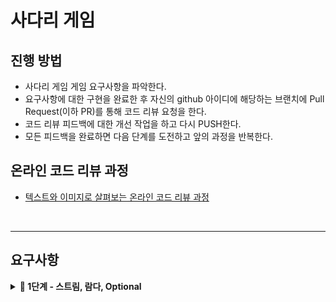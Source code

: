 # 사다리 게임

## 진행 방법

* 사다리 게임 게임 요구사항을 파악한다.
* 요구사항에 대한 구현을 완료한 후 자신의 github 아이디에 해당하는 브랜치에 Pull Request(이하 PR)를 통해 코드 리뷰 요청을 한다.
* 코드 리뷰 피드백에 대한 개선 작업을 하고 다시 PUSH한다.
* 모든 피드백을 완료하면 다음 단계를 도전하고 앞의 과정을 반복한다.

## 온라인 코드 리뷰 과정

* [텍스트와 이미지로 살펴보는 온라인 코드 리뷰 과정](https://github.com/nextstep-step/nextstep-docs/tree/master/codereview)

</br>

---

## 요구사항

<details>
<summary><b>🚀 1단계 - 스트림, 람다, Optional</b></summary>

**실습**
> - [X] Lambda1. CarTest 내 MoveStrategy에 대한 익명 클래스로 구현하고 있는데 람다를 적용해 구현
> - [X] Lambda2. nextstep.fp.Lambda의 sumAll, sumAllEven, sumAllOverThree method 소스 코드를 확인하고 중복 제거
> - [X] Stream1. List에 담긴 모든 숫자 중 3보다 큰 숫자를 2배 한 후 모든 값의 합 산출
>    - nextstep.fp.StreamStudyTest 클래스의 sumOverThreeAndDouble() 테스트를 pass해야 한다.
> - [ ] Stream2. nextstep.fp.StreamStudy 클래스의 printLongestWordTop100() 메서드를 구현한다. 요구사항은 다음과 같다. 
>   - 단어의 길이가 12자를 초과하는 단어를 추출한다.
>   - 12자가 넘는 단어 중 길이가 긴 순서로 100개의 단어를 추출한다.
>   - 단어 중복을 허용하지 않는다. 즉, 서로 다른 단어 100개를 추출해야 한다.
>   - 추출한 100개의 단어를 출력한다. 모든 단어는 소문자로 출력해야 한다.

</details>

</br>
